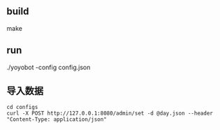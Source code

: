 ## build
make

## run
./yoyobot -config config.json

## 导入数据
```
cd configs
curl -X POST http://127.0.0.1:8080/admin/set -d @day.json --header "Content-Type: application/json"
```
